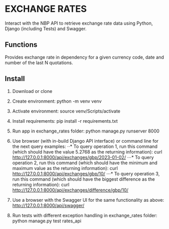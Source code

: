 # EXCHANGE RATES

Interact with the NBP API to retrieve exchange rate data using Python, Django (including Tests) and Swagger.

## Functions

Provides exchange rate in dependency for a given currency code, date and number of the last N quotations.

## Install

1. Download or clone
2. Create environment:
   python -m venv venv
3. Activate environment:
   source venv/Scripts/activate
4. Install requirements:
   pip install -r requirements.txt
5. Run app in exchange_rates folder:
   python manage.py runserver 8000

6. Use browser (with in-build Django API interface) or command line for the next query examples:
⋅⋅* To query operation 1, run this command (which should have the value 5.2768 as the returning information):
   curl http://127.0.0.1:8000/api/exchanges/gbp/2023-01-02/
⋅⋅⋅* To query operation 2, run this command (which should have the minimum and maximum value as the returning
   information):
   curl http://127.0.0.1:8000/api/exchanges/gbp/10/
⋅⋅⋅* To query operation 3, run this command (which should have the biggest difference as the returning information):
   curl http://127.0.0.1:8000/api/exchanges/difference/gbp/10/

7. Use a browser with the Swagger UI for the same functionality as above:
   http://127.0.0.1:8000/api/swagger/

8. Run tests with different exception handling in exchange_rates folder:
   python manage.py test rates_api
